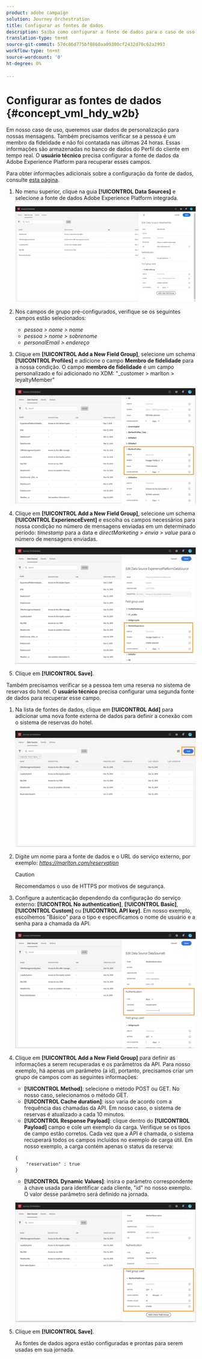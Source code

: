 ```yaml
---
product: adobe campaign
solution: Journey Orchestration
title: Configurar as fontes de dados
description: Saiba como configurar a fonte de dados para o caso de uso avançado da jornada
translation-type: tm+mt
source-git-commit: 57dc86d775bf8860aa09300cf2432d70c62a2993
workflow-type: tm+mt
source-wordcount: '0'
ht-degree: 0%

---
```



# Configurar as fontes de dados {#concept_vml_hdy_w2b}

Em nosso caso de uso, queremos usar dados de personalização para nossas mensagens. Também precisamos verificar se a pessoa é um membro da fidelidade e não foi contatada nas últimas 24 horas. Essas informações são armazenadas no banco de dados do Perfil do cliente em tempo real. O **usuário técnico** precisa configurar a fonte de dados da Adobe Experience Platform para recuperar esses campos.

Para obter informações adicionais sobre a configuração da fonte de dados, consulte [esta página](../datasource/about-data-sources.md).

1. No menu superior, clique na guia **[!UICONTROL Data Sources]** e selecione a fonte de dados Adobe Experience Platform integrada.

   ![](../assets/journey23.png)

1. Nos campos de grupo pré-configurados, verifique se os seguintes campos estão selecionados:

   * _pessoa > nome > nome_
   * _pessoa > nome > sobrenome_
   * _personalEmail > endereço_

1. Clique em **[!UICONTROL Add a New Field Group]**, selecione um schema **[!UICONTROL Profiles]** e adicione o campo **Membro de fidelidade** para a nossa condição. O campo **membro de fidelidade** é um campo personalizado e foi adicionado no XDM: &quot;_customer > marlton > leyaltyMember&quot;

   ![](../assets/journeyuc2_6.png)

1. Clique em **[!UICONTROL Add a New Field Group]**, selecione um schema **[!UICONTROL ExperienceEvent]** e escolha os campos necessários para nossa condição no número de mensagens enviadas em um determinado período: _timestamp_ para a data e _directMarketing > envia > value_ para o número de mensagens enviadas.

   ![](../assets/journeyuc2_7.png)

1. Clique em **[!UICONTROL Save]**.

Também precisamos verificar se a pessoa tem uma reserva no sistema de reservas do hotel. O **usuário técnico** precisa configurar uma segunda fonte de dados para recuperar esse campo.

1. Na lista de fontes de dados, clique em **[!UICONTROL Add]** para adicionar uma nova fonte externa de dados para definir a conexão com o sistema de reservas do hotel.

   ![](../assets/journeyuc2_9.png)

1. Digite um nome para a fonte de dados e o URL do serviço externo, por exemplo: _https://marlton.com/reservation_

   >[!CAUTION]
   >
   >Recomendamos o uso de HTTPS por motivos de segurança.

1. Configure a autenticação dependendo da configuração do serviço externo: **[!UICONTROL No authentication]**, **[!UICONTROL Basic]**, **[!UICONTROL Custom]** ou **[!UICONTROL API key]**. Em nosso exemplo, escolhemos &quot;Básico&quot; para o tipo e especificamos o nome de usuário e a senha para a chamada da API.

   ![](../assets/journeyuc2_10.png)

1. Clique em **[!UICONTROL Add a New Field Group]** para definir as informações a serem recuperadas e os parâmetros da API. Para nosso exemplo, há apenas um parâmetro (a id), portanto, precisamos criar um grupo de campos com as seguintes informações:

   * **[!UICONTROL Method]**: selecione o método POST ou GET. No nosso caso, selecionamos o método GET.
   * **[!UICONTROL Cache duration]**: isso varia de acordo com a frequência das chamadas da API. Em nosso caso, o sistema de reservas é atualizado a cada 10 minutos.
   * **[!UICONTROL Response Payload]**: clique dentro do  **[!UICONTROL Payload]** campo e cole um exemplo da carga. Verifique se os tipos de campo estão corretos. Cada vez que a API é chamada, o sistema recuperará todos os campos incluídos no exemplo de carga útil. Em nosso exemplo, a carga contém apenas o status da reserva:

   ```
   {
       "reservation" : true
   }
   ```

   * **[!UICONTROL Dynamic Values]**: insira o parâmetro correspondente à chave usada para identificar cada cliente, &quot;id&quot; no nosso exemplo. O valor desse parâmetro será definido na jornada.

   ![](../assets/journeyuc2_11.png)

1. Clique em **[!UICONTROL Save]**.

   As fontes de dados agora estão configuradas e prontas para serem usadas em sua jornada.
